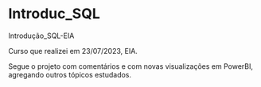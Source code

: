 # Introduc_SQL
Introdução_SQL-EIA


Curso que realizei em 23/07/2023, EIA.

Segue o projeto com comentários e com novas visualizações em PowerBI, agregando outros tópicos estudados.


